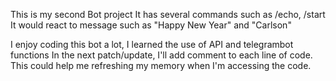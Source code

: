 This is my second Bot project
It has several commands such as /echo, /start
It would react to message such as "Happy New Year" and "Carlson"

I enjoy coding this bot a lot, I learned the use of API and telegrambot functions
In the next patch/update, I'll add comment to each line of code.
This could help me refreshing my memory when I'm accessing the code.
